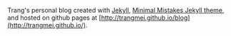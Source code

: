 Trang's personal blog created with [Jekyll](http://jekyllrb.com/), [Minimal Mistakes Jekyll theme](https://mmistakes.github.io/minimal-mistakes/), and hosted on github pages at [http://trangmei.github.io/blog](http://trangmei.github.io/).

